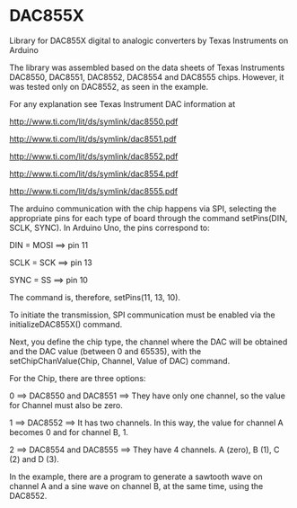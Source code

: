 # DAC855X
Library for DAC855X digital to analogic converters by Texas Instruments on Arduino

The library was assembled based on the data sheets of Texas Instruments DAC8550, DAC8551, DAC8552, DAC8554 and DAC8555 chips. However, it was tested only on DAC8552, as seen in the example.

For any explanation see Texas Instrument DAC information at

http://www.ti.com/lit/ds/symlink/dac8550.pdf

http://www.ti.com/lit/ds/symlink/dac8551.pdf

http://www.ti.com/lit/ds/symlink/dac8552.pdf

http://www.ti.com/lit/ds/symlink/dac8554.pdf

http://www.ti.com/lit/ds/symlink/dac8555.pdf


The arduino communication with the chip happens via SPI, selecting the appropriate pins for each type of board through the command setPins(DIN, SCLK, SYNC). In Arduino Uno, the pins correspond to:

DIN = MOSI ==> pin 11

SCLK = SCK ==> pin 13

SYNC = SS ==> pin 10

The command is, therefore, setPins(11, 13, 10).

To initiate the transmission, SPI communication must be enabled via the initializeDAC855X() command.

Next, you define the chip type, the channel where the DAC will be obtained and the DAC value (between 0 and 65535), with the setChipChanValue(Chip, Channel, Value of DAC) command.

For the Chip, there are three options:

0 ==> DAC8550 and DAC8551 ==> They have only one channel, so the value for Channel must also be zero.

1 ==> DAC8552 ==> It has two channels. In this way, the value for channel A becomes 0 and for channel B, 1.

2 ==> DAC8554 and DAC8555 ==> They have 4 channels. A (zero), B (1), C (2) and D (3).

In the example, there are a program to generate a sawtooth wave on channel A and a sine wave on channel B, at the same time, using the DAC8552.
